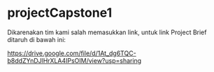 # projectCapstone1

Dikarenakan tim kami salah memasukkan link, untuk link Project Brief ditaruh di bawah ini:

https://drive.google.com/file/d/1At_dg6TQC-b8ddZYnDJlHrXLA4IPsOIM/view?usp=sharing
